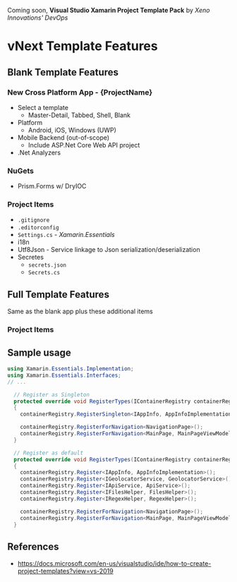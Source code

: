 Coming soon, **Visual Studio Xamarin Project Template Pack** by *Xeno Innovations' DevOps*


# vNext Template Features

## Blank Template Features

### New Cross Platform App - {ProjectName}
* Select a template
  * Master-Detail, Tabbed, Shell, Blank
* Platform
  * Android, iOS, Windows (UWP)
* Mobile Backend (out-of-scope)
  * Include ASP.Net Core Web API project
* .Net Analyzers

### NuGets
* Prism.Forms w/ DryIOC

### Project Items
* ``.gitignore``
* ``.editorconfig``
* ``Settings.cs`` - _Xamarin.Essentials_
* i18n
* Utf8Json - Service linkage to Json serialization/deserialization
* Secretes
  * ``secrets.json``
  * ``Secrets.cs``

## Full Template Features
Same as the blank app plus these additional items

### Project Items



## Sample usage
```cs
using Xamarin.Essentials.Implementation;
using Xamarin.Essentials.Interfaces;
// ...

  // Register as Singleton
  protected override void RegisterTypes(IContainerRegistry containerRegistry)
  {
    containerRegistry.RegisterSingleton<IAppInfo, AppInfoImplementation>();

    containerRegistry.RegisterForNavigation<NavigationPage>();
    containerRegistry.RegisterForNavigation<MainPage, MainPageViewModel>();
  }

  // Register as default
  protected override void RegisterTypes(IContainerRegistry containerRegistry)
  {
    containerRegistry.Register<IAppInfo, AppInfoImplementation>();
    containerRegistry.Register<IGeolocatorService, GeolocatorService>();
    containerRegistry.Register<IApiService, ApiService>();
    containerRegistry.Register<IFilesHelper, FilesHelper>();
    containerRegistry.Register<IRegexHelper, RegexHelper>();

    containerRegistry.RegisterForNavigation<NavigationPage>();
    containerRegistry.RegisterForNavigation<MainPage, MainPageViewModel>();
  }
```
## References
* https://docs.microsoft.com/en-us/visualstudio/ide/how-to-create-project-templates?view=vs-2019
